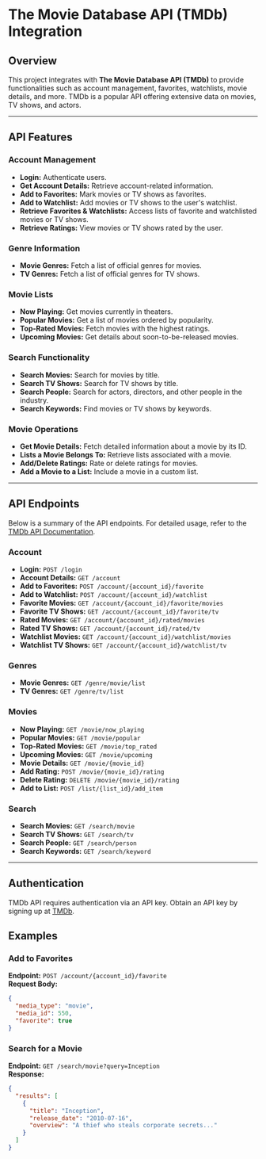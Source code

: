 # The Movie Database API (TMDb) Integration

## Overview
This project integrates with **The Movie Database API (TMDb)** to provide functionalities such as account management, favorites, watchlists, movie details, and more. TMDb is a popular API offering extensive data on movies, TV shows, and actors.

---

## API Features

### Account Management
- **Login:** Authenticate users.
- **Get Account Details:** Retrieve account-related information.
- **Add to Favorites:** Mark movies or TV shows as favorites.
- **Add to Watchlist:** Add movies or TV shows to the user's watchlist.
- **Retrieve Favorites & Watchlists:** Access lists of favorite and watchlisted movies or TV shows.
- **Retrieve Ratings:** View movies or TV shows rated by the user.

### Genre Information
- **Movie Genres:** Fetch a list of official genres for movies.
- **TV Genres:** Fetch a list of official genres for TV shows.

### Movie Lists
- **Now Playing:** Get movies currently in theaters.
- **Popular Movies:** Get a list of movies ordered by popularity.
- **Top-Rated Movies:** Fetch movies with the highest ratings.
- **Upcoming Movies:** Get details about soon-to-be-released movies.

### Search Functionality
- **Search Movies:** Search for movies by title.
- **Search TV Shows:** Search for TV shows by title.
- **Search People:** Search for actors, directors, and other people in the industry.
- **Search Keywords:** Find movies or TV shows by keywords.

### Movie Operations
- **Get Movie Details:** Fetch detailed information about a movie by its ID.
- **Lists a Movie Belongs To:** Retrieve lists associated with a movie.
- **Add/Delete Ratings:** Rate or delete ratings for movies.
- **Add a Movie to a List:** Include a movie in a custom list.

---

## API Endpoints
Below is a summary of the API endpoints. For detailed usage, refer to the [TMDb API Documentation](https://www.themoviedb.org/documentation/api).

### Account
- **Login:** `POST /login`
- **Account Details:** `GET /account`
- **Add to Favorites:** `POST /account/{account_id}/favorite`
- **Add to Watchlist:** `POST /account/{account_id}/watchlist`
- **Favorite Movies:** `GET /account/{account_id}/favorite/movies`
- **Favorite TV Shows:** `GET /account/{account_id}/favorite/tv`
- **Rated Movies:** `GET /account/{account_id}/rated/movies`
- **Rated TV Shows:** `GET /account/{account_id}/rated/tv`
- **Watchlist Movies:** `GET /account/{account_id}/watchlist/movies`
- **Watchlist TV Shows:** `GET /account/{account_id}/watchlist/tv`

### Genres
- **Movie Genres:** `GET /genre/movie/list`
- **TV Genres:** `GET /genre/tv/list`

### Movies
- **Now Playing:** `GET /movie/now_playing`
- **Popular Movies:** `GET /movie/popular`
- **Top-Rated Movies:** `GET /movie/top_rated`
- **Upcoming Movies:** `GET /movie/upcoming`
- **Movie Details:** `GET /movie/{movie_id}`
- **Add Rating:** `POST /movie/{movie_id}/rating`
- **Delete Rating:** `DELETE /movie/{movie_id}/rating`
- **Add to List:** `POST /list/{list_id}/add_item`

### Search
- **Search Movies:** `GET /search/movie`
- **Search TV Shows:** `GET /search/tv`
- **Search People:** `GET /search/person`
- **Search Keywords:** `GET /search/keyword`

---

## Authentication
TMDb API requires authentication via an API key. Obtain an API key by signing up at [TMDb](https://www.themoviedb.org/).

## Examples

### Add to Favorites
**Endpoint:** `POST /account/{account_id}/favorite`  
**Request Body:**
```json
{
  "media_type": "movie",
  "media_id": 550,
  "favorite": true
}
```

### Search for a Movie
**Endpoint:** `GET /search/movie?query=Inception`  
**Response:**
```json
{
  "results": [
    {
      "title": "Inception",
      "release_date": "2010-07-16",
      "overview": "A thief who steals corporate secrets..."
    }
  ]
}
```
